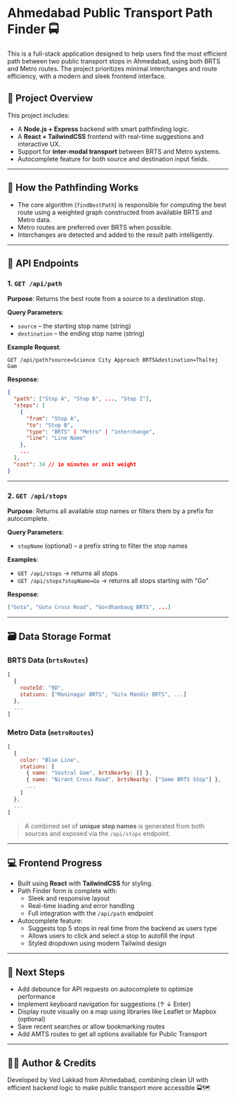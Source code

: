 # Ahmedabad Public Transport Path Finder 🚍

This is a full-stack application designed to help users find the most efficient path between two public transport stops in Ahmedabad, using both BRTS and Metro routes. The project prioritizes minimal interchanges and route efficiency, with a modern and sleek frontend interface.

## 📁 Project Overview

This project includes:

- A **Node.js + Express** backend with smart pathfinding logic.
- A **React + TailwindCSS** frontend with real-time suggestions and interactive UX.
- Support for **inter-modal transport** between BRTS and Metro systems.
- Autocomplete feature for both source and destination input fields.

---

## 🧠 How the Pathfinding Works

- The core algorithm (`findBestPath`) is responsible for computing the best route using a weighted graph constructed from available BRTS and Metro data.
- Metro routes are preferred over BRTS when possible.
- Interchanges are detected and added to the result path intelligently.

---

## 📡 API Endpoints

### 1. `GET /api/path`

**Purpose**: Returns the best route from a source to a destination stop.

**Query Parameters**:

- `source` – the starting stop name (string)
- `destination` – the ending stop name (string)

**Example Request**:

```http
GET /api/path?source=Science City Approach BRTS&destination=Thaltej Gam
```

**Response**:

```json
{
  "path": ["Stop A", "Stop B", ..., "Stop Z"],
  "steps": [
    {
      "from": "Stop A",
      "to": "Stop B",
      "type": "BRTS" | "Metro" | "interchange",
      "line": "Line Name"
    },
    ...
  ],
  "cost": 34 // in minutes or unit weight
}
```

---

### 2. `GET /api/stops`

**Purpose**: Returns all available stop names or filters them by a prefix for autocomplete.

**Query Parameters**:

- `stopName` (optional) – a prefix string to filter the stop names

**Examples**:

- `GET /api/stops` → returns all stops
- `GET /api/stops?stopName=Go` → returns all stops starting with "Go"

**Response**:

```json
["Gota", "Gota Cross Road", "Gordhanbaug BRTS", ...]
```

---

## 🗃️ Data Storage Format

### BRTS Data (`brtsRoutes`)

```js
[
  {
    routeId: "9D",
    stations: ["Maninagar BRTS", "Gita Mandir BRTS", ...]
  },
  ...
]
```

### Metro Data (`metroRoutes`)

```js
[
  {
    color: "Blue Line",
    stations: [
      { name: "Vastral Gam", brtsNearby: [] },
      { name: "Nirant Cross Road", brtsNearby: ["Some BRTS Stop"] },
      ...
    ]
  },
  ...
]
```

> A combined set of **unique stop names** is generated from both sources and exposed via the `/api/stops` endpoint.

---

## 💻 Frontend Progress

- Built using **React** with **TailwindCSS** for styling.
- Path Finder form is complete with:
  - Sleek and responsive layout
  - Real-time loading and error handling
  - Full integration with the `/api/path` endpoint
- Autocomplete feature:
  - Suggests top 5 stops in real time from the backend as users type
  - Allows users to click and select a stop to autofill the input
  - Styled dropdown using modern Tailwind design

---

## 🔧 Next Steps

- Add debounce for API requests on autocomplete to optimize performance
- Implement keyboard navigation for suggestions (↑ ↓ Enter)
- Display route visually on a map using libraries like Leaflet or Mapbox (optional)
- Save recent searches or allow bookmarking routes
- Add AMTS routes to get all options availiable for Public Transport

---

## 🧑‍💻 Author & Credits

Developed by Ved Lakkad from Ahmedabad, combining clean UI with efficient backend logic to make public transport more accessible 🚍🗺️
